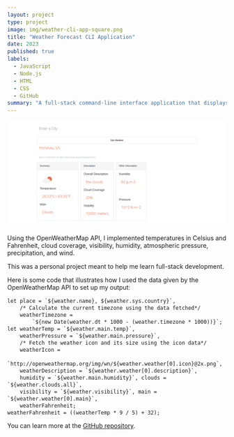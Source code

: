 ```yaml
---
layout: project
type: project
image: img/weather-cli-app-square.png
title: "Weather Forecast CLI Application"
date: 2023
published: true
labels:
  - JavaScript
  - Node.js
  - HTML
  - CSS
  - GitHub
summary: "A full-stack command-line interface application that displays real-time weather forecasts for over 200,000 cities."
---
```

<img class="img-fluid" src="../img/weather-cli-app-full.png">

Using the OpenWeatherMap API, I implemented temperatures in Celsius and Fahrenheit, cloud coverage, visibility, humidity, atmospheric pressure, precipitation, and wind.

This was a personal project meant to help me learn full-stack development.

Here is some code that illustrates how I used the data given by the OpenWeatherMap API to set up my output:

```
let place = `${weather.name}, ${weather.sys.country}`,
    /* Calculate the current timezone using the data fetched*/
    weatherTimezone =
        `${new Date(weather.dt * 1000 - (weather.timezone * 1000))}`;
let weatherTemp = `${weather.main.temp}`,
    weatherPressure = `${weather.main.pressure}`,
    /* Fetch the weather icon and its size using the icon data*/
    weatherIcon =
        `http://openweathermap.org/img/wn/${weather.weather[0].icon}@2x.png`,
    weatherDescription = `${weather.weather[0].description}`,
    humidity = `${weather.main.humidity}`, clouds = `${weather.clouds.all}`,
    visibility = `${weather.visibility}`, main = `${weather.weather[0].main}`,
    weatherFahrenheit;
weatherFahrenheit = ((weatherTemp * 9 / 5) + 32);
```

You can learn more at the [GitHub repository](https://github.com/MRasavong/weather-cli-app).
